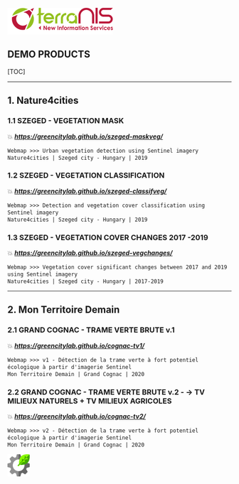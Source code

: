 ![logo-terranis](./img/terranis_logo_web.png)



<h2> DEMO PRODUCTS </h2>

[TOC]



------

## 1. Nature4cities

### 1.1 SZEGED - VEGETATION MASK

💥 ***https://greencitylab.github.io/szeged-maskveg/***

```
Webmap >>> Urban vegetation detection using Sentinel imagery
Nature4cities | Szeged city - Hungary | 2019
```

### 1.2 SZEGED - VEGETATION CLASSIFICATION

💥 ***https://greencitylab.github.io/szeged-classifveg/***

```
Webmap >>> Detection and vegetation cover classification using Sentinel imagery
Nature4cities | Szeged city - Hungary | 2019
```

### 1.3 SZEGED - VEGETATION COVER CHANGES 2017 -2019

💥 ***https://greencitylab.github.io/szeged-vegchanges/***

```
Webmap >>> Vegetation cover significant changes between 2017 and 2019 using Sentinel imagery
Nature4cities | Szeged city - Hungary | 2017-2019
```



------

## 2. Mon Territoire Demain

### 2.1  GRAND COGNAC - TRAME VERTE BRUTE v.1

💥 ***https://greencitylab.github.io/cognac-tv1/***

```
Webmap >>> v1 - Détection de la trame verte à fort potentiel écologique à partir d'imagerie Sentinel
Mon Territoire Demain | Grand Cognac | 2020
```

### 2.2 GRAND COGNAC - TRAME VERTE BRUTE v.2 - -> TV MILIEUX NATURELS + TV MILIEUX AGRICOLES

💥 ***https://greencitylab.github.io/cognac-tv2/***

```
Webmap >>> v2 - Détection de la trame verte à fort potentiel écologique à partir d'imagerie Sentinel
Mon Territoire Demain | Grand Cognac | 2020
```





<img src="./img/GCLab150px.png" style="zoom: 33%;" />